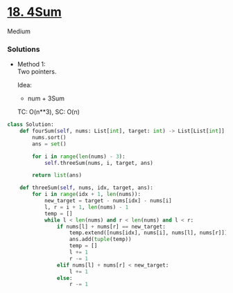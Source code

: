 # [18. 4Sum](https://leetcode.com/problems/4sum/description/?envType=company&envId=amazon&favoriteSlug=amazon-six-months)

Medium

### Solutions
- Method 1:\
  Two pointers.

  Idea:
  - num + 3Sum
  
  TC: O(n**3), SC: O(n)

```python
class Solution:
    def fourSum(self, nums: List[int], target: int) -> List[List[int]]:
        nums.sort()
        ans = set()

        for i in range(len(nums) - 3):
            self.threeSum(nums, i, target, ans)

        return list(ans)

    def threeSum(self, nums, idx, target, ans):
        for i in range(idx + 1, len(nums)):
            new_target = target - nums[idx] - nums[i]
            l, r = i + 1, len(nums) - 1
            temp = []
            while l < len(nums) and r < len(nums) and l < r:
                if nums[l] + nums[r] == new_target:
                    temp.extend([nums[idx], nums[i], nums[l], nums[r]])
                    ans.add(tuple(temp))
                    temp = []
                    l += 1
                    r -= 1
                elif nums[l] + nums[r] < new_target:
                    l += 1
                else:
                    r -= 1
```
